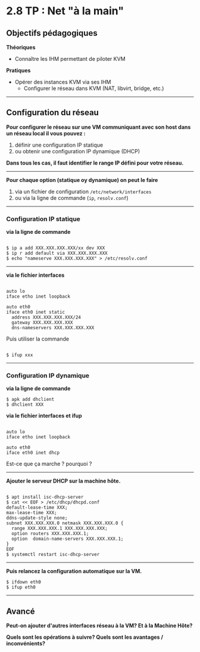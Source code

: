 # 2.8 TP : Net "à la main" 

## Objectifs pédagogiques

**Théoriques**

- Connaître les IHM permettant de piloter KVM

**Pratiques**

- Opérer des instances KVM via ses IHM
  - Configurer le réseau dans KVM (NAT, libvirt, bridge, etc.)

---

## Configuration du réseau 

**Pour configurer le réseau sur une VM communiquant avec son host dans un réseau local il vous pouvez :**

1. définir une configuration IP statique 
2. ou obtenir une configuration IP dynamique (DHCP)

**Dans tous les cas, il faut identifier le range IP défini pour votre réseau.**

--- 

**Pour chaque option (statique oy dynamique) on peut le faire**

1. via un fichier de configuration `/etc/network/interfaces`
2. ou via la ligne de commande (`ip`, `resolv.conf`)

--- 

### Configuration IP statique 

**via la ligne de commande** 

```shell

$ ip a add XXX.XXX.XXX.XXX/xx dev XXX
$ ip r add default via XXX.XXX.XXX.XXX
$ echo "nameserve XXX.XXX.XXX.XXX" > /etc/resolv.conf

```
---

**via le fichier interfaces**

```shell

auto lo
iface etho inet loopback

auto eth0
iface eth0 inet static
  address XXX.XXX.XXX.XXX/24
  gateway XXX.XXX.XXX.XXX
  dns-nameservers XXX.XXX.XXX.XXX

```

Puis utiliser la commande 

```

$ ifup xxx

``` 
---


### Configuration IP dynamique


**via la ligne de commande**

```shell
$ apk add dhclient
$ dhclient XXX

```

**via le fichier interfaces et ifup**

```shell

auto lo
iface etho inet loopback

auto eth0
iface eth0 inet dhcp

```

Est-ce que ça marche ? pourquoi ? 

---

**Ajouter le serveur DHCP sur la machine hôte.**

```shell

$ apt install isc-dhcp-server
$ cat << EOF > /etc/dhcp/dhcpd.conf
default-lease-time XXX;
max-lease-time XXX;
ddns-update-style none;
subnet XXX.XXX.XXX.0 netmask XXX.XXX.XXX.0 {
  range XXX.XXX.XXX.1 XXX.XXX.XXX.XXX;
  option routers XXX.XXX.XXX.1;
  option  domain-name-servers XXX.XXX.XXX.1;
}
EOF
$ systemctl restart isc-dhcp-server

```
--- 

**Puis relancez la configuration automatique sur la VM.**

```shell
$ ifdown eth0
$ ifup eth0

```


--- 

## Avancé 

**Peut-on ajouter d'autres interfaces réseau à la VM? Et à la Machine Hôte?**

**Quels sont les opérations à suivre? Quels sont les avantages / inconvénients?**